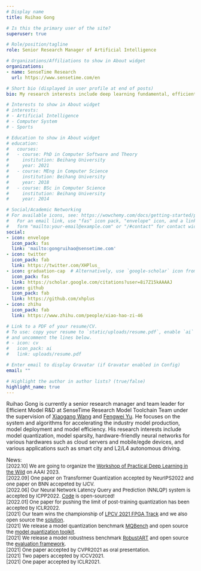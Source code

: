 ```yaml
---
# Display name
title: Ruihao Gong

# Is this the primary user of the site?
superuser: true

# Role/position/tagline
role: Senior Research Manager of Artificial Intelligence

# Organizations/Affiliations to show in About widget
organizations:
- name: SenseTime Research
  url: https://www.sensetime.com/en

# Short bio (displayed in user profile at end of posts)
bio: My research interests include deep learning fundamental, efficient AI, and their relevant applications such as autonomous driving and AIoT.

# Interests to show in About widget
# interests:
# - Artificial Intelligence
# - Computer System
# - Sports

# Education to show in About widget
# education:
#   courses:
#   - course: PhD in Computer Software and Theory
#     institution: Beihang University
#     year: 2021
#   - course: MEng in Computer Science
#     institution: Beihang University
#     year: 2018
#   - course: BSc in Computer Science
#     institution: Beihang University
#     year: 2014

# Social/Academic Networking
# For available icons, see: https://wowchemy.com/docs/getting-started/page-builder/#icons
#   For an email link, use "fas" icon pack, "envelope" icon, and a link in the
#   form "mailto:your-email@example.com" or "/#contact" for contact widget.
social:
- icon: envelope
  icon_pack: fas
  link: 'mailto:gongruihao@sensetime.com'
- icon: twitter
  icon_pack: fab
  link: https://twitter.com/XHPlus_
- icon: graduation-cap  # Alternatively, use `google-scholar` icon from `ai` icon pack
  icon_pack: fas
  link: https://scholar.google.com/citations?user=8i7Z15kAAAAJ
- icon: github
  icon_pack: fab
  link: https://github.com/xhplus
- icon: zhihu
  icon_pack: fab
  link: https://www.zhihu.com/people/xiao-hao-zi-46

# Link to a PDF of your resume/CV.
# To use: copy your resume to `static/uploads/resume.pdf`, enable `ai` icons in `params.toml`, 
# and uncomment the lines below.
# - icon: cv
#   icon_pack: ai
#   link: uploads/resume.pdf

# Enter email to display Gravatar (if Gravatar enabled in Config)
email: ""

# Highlight the author in author lists? (true/false)
highlight_name: true
---
```


Ruihao Gong is currently a senior research manager and team leader for Efficient Model R&D at SenseTime Research Model Toolchain Team under the supervision of [Xiaogang Wang](http://www.ee.cuhk.edu.hk/~xgwang/) and [Fengwei Yu](http://forwil.xyz/). He focuses on the system and algorithms for accelerating the industry model production, model deployment and model efficiency. His research interests include model quantization, model sparsity, hardware-friendly neural networks for various hardwares such as cloud servers and mobile/egde devices, and various applications such as smart city and L2/L4 autonomous driving.


News:  
 <font size="2">[2022.10] We are going to organize the [Workshop of Practical Deep Learning in the Wild](https://practical-dl.github.io/) on AAAI 2023.  
[2022.09] One paper on Transformer Quantization accepted by NeurIPS2022 and one paper on BNN accepeted by IJCV.  
[2022.06] Our Neural Network Latency Query and Prediction (NNLQP) system is accepted by ICPP2022. [Code](https://github.com/ModelTC/NNLQP) is open-sourced!  
[2022.01] One paper for pushing the limit of post-training quantization has been accepted by ICLR2022.  
[2021] Our team wins the championship of [LPCV 2021 FPGA Track](https://lpcv.ai/2021LPCVC/introduction) and we also open source the [solution](https://github.com/ModelTC/LPCV2021_Winner_Solution).  
[2021] We release a model quantization benchmark [MQBench](http://mqbench.tech/) and open source the [model quantization toolkit](https://github.com/ModelTC/MQBench).  
[2021] We release a model robustness benchmark [RobustART](http://robust.art/) and open source the [evaluation framework](https://github.com/DIG-Beihang/RobustART).  
[2021] One paper accepted by CVPR2021 as oral presentation.  
[2021] Two papers accepted by ICCV2021.  
[2021] One paper accepted by ICLR2021.
</font>


<!-- {{< icon name="download" pack="fas" >}} Download my {{< staticref "uploads/demo_resume.pdf" "newtab" >}}resumé{{< /staticref >}}. -->
